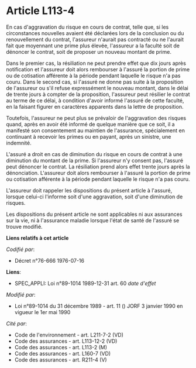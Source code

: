 # Article L113-4

En cas d'aggravation du risque en cours de contrat, telle que, si les circonstances nouvelles avaient été déclarées lors de
la conclusion ou du renouvellement du contrat, l'assureur n'aurait pas contracté ou ne l'aurait fait que moyennant une prime
plus élevée, l'assureur a la faculté soit de dénoncer le contrat, soit de proposer un nouveau montant de prime.

Dans le premier cas, la résiliation ne peut prendre effet que dix jours après notification et l'assureur doit alors
rembourser à l'assuré la portion de prime ou de cotisation afférente à la période pendant laquelle le risque n'a pas couru.
Dans le second cas, si l'assuré ne donne pas suite à la proposition de l'assureur ou s'il refuse expressément le nouveau
montant, dans le délai de trente jours à compter de la proposition, l'assureur peut résilier le contrat au terme de ce délai,
à condition d'avoir informé l'assuré de cette faculté, en la faisant figurer en caractères apparents dans la lettre de
proposition.

Toutefois, l'assureur ne peut plus se prévaloir de l'aggravation des risques quand, après en avoir été informé de quelque
manière que ce soit, il a manifesté son consentement au maintien de l'assurance, spécialement en continuant à recevoir les
primes ou en payant, après un sinistre, une indemnité.

L'assuré a droit en cas de diminution du risque en cours de contrat à une diminution du montant de la prime. Si l'assureur
n'y consent pas, l'assuré peut dénoncer le contrat. La résiliation prend alors effet trente jours après la dénonciation.
L'assureur doit alors rembourser à l'assuré la portion de prime ou cotisation afférente à la période pendant laquelle le
risque n'a pas couru.

L'assureur doit rappeler les dispositions du présent article à l'assuré, lorsque celui-ci l'informe soit d'une aggravation,
soit d'une diminution de risques.

Les dispositions du présent article ne sont applicables ni aux assurances sur la vie, ni à l'assurance maladie lorsque l'état
de santé de l'assuré se trouve modifié.

**Liens relatifs à cet article**

_Codifié par_:

  - Décret n°76-666 1976-07-16

**Liens**:

  - SPEC_APPLI: Loi n°89-1014 1989-12-31 art. 60 *date d'effet*

_Modifié par_:

  - Loi n°89-1014 du 31 décembre 1989 - art. 11 () JORF 3 janvier 1990 en vigueur le 1er mai 1990

_Cité par_:

  - Code de l'environnement - art. L211-7-2 (VD)
  - Code des assurances - art. L113-12-2 (VD)
  - Code des assurances - art. L113-2 (M)
  - Code des assurances - art. L160-7 (VD)
  - Code des assurances - art. R211-4 (V)

